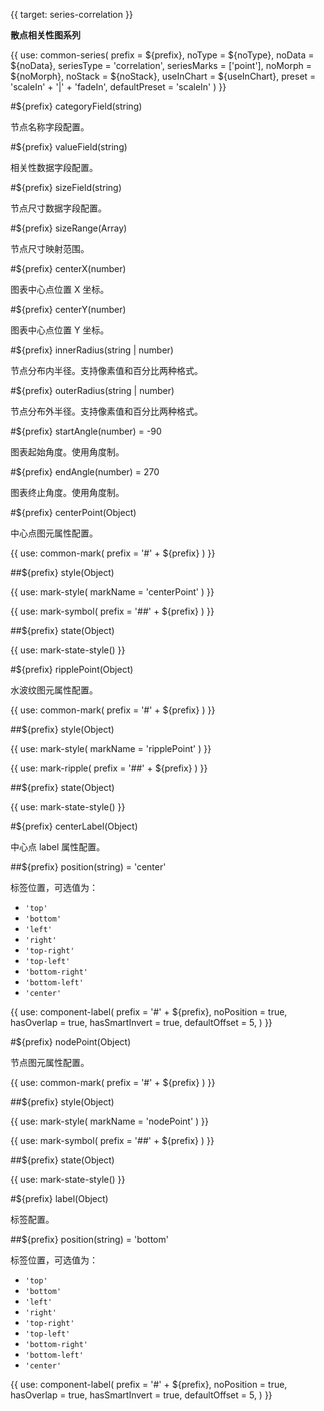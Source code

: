 {{ target: series-correlation }}

**散点相关性图系列**

{{ use: common-series(
  prefix = ${prefix},
  noType = ${noType},
  noData = ${noData},
  seriesType = 'correlation',
  seriesMarks = ['point'],
  noMorph = ${noMorph},
  noStack = ${noStack},
  useInChart = ${useInChart},
  preset = 'scaleIn' + '|' + 'fadeIn',
  defaultPreset = 'scaleIn'
) }}

#${prefix} categoryField(string)

节点名称字段配置。

#${prefix} valueField(string)

相关性数据字段配置。

#${prefix} sizeField(string)

节点尺寸数据字段配置。

#${prefix} sizeRange(Array)

节点尺寸映射范围。

#${prefix} centerX(number)

图表中心点位置 X 坐标。

#${prefix} centerY(number)

图表中心点位置 Y 坐标。

#${prefix} innerRadius(string | number)

节点分布内半径。支持像素值和百分比两种格式。

#${prefix} outerRadius(string | number)

节点分布外半径。支持像素值和百分比两种格式。

#${prefix} startAngle(number) = -90

图表起始角度。使用角度制。

#${prefix} endAngle(number) = 270

图表终止角度。使用角度制。

#${prefix} centerPoint(Object)

中心点图元属性配置。

{{ use: common-mark(
  prefix = '#' + ${prefix}
) }}

##${prefix} style(Object)

{{ use: mark-style(
  markName = 'centerPoint'
) }}

{{ use: mark-symbol(
  prefix = '##' + ${prefix}
) }}

##${prefix} state(Object)

{{ use: mark-state-style() }}

#${prefix} ripplePoint(Object)

水波纹图元属性配置。

{{ use: common-mark(
  prefix = '#' + ${prefix}
) }}

##${prefix} style(Object)

{{ use: mark-style(
  markName = 'ripplePoint'
) }}

{{ use: mark-ripple(
  prefix = '##' + ${prefix}
) }}

##${prefix} state(Object)

{{ use: mark-state-style() }}

#${prefix} centerLabel(Object)

中心点 label 属性配置。

##${prefix} position(string) = 'center'

标签位置，可选值为：

- `'top'`
- `'bottom'`
- `'left'`
- `'right'`
- `'top-right'`
- `'top-left'`
- `'bottom-right'`
- `'bottom-left'`
- `'center'`

{{ use: component-label(
  prefix = '#' + ${prefix},
  noPosition = true,
  hasOverlap = true,
  hasSmartInvert = true,
  defaultOffset = 5,
) }}

#${prefix} nodePoint(Object)

节点图元属性配置。

{{ use: common-mark(
  prefix = '#' + ${prefix}
) }}

##${prefix} style(Object)

{{ use: mark-style(
  markName = 'nodePoint'
) }}

{{ use: mark-symbol(
  prefix = '##' + ${prefix}
) }}

##${prefix} state(Object)

{{ use: mark-state-style() }}

#${prefix} label(Object)

标签配置。

##${prefix} position(string) = 'bottom'

标签位置，可选值为：

- `'top'`
- `'bottom'`
- `'left'`
- `'right'`
- `'top-right'`
- `'top-left'`
- `'bottom-right'`
- `'bottom-left'`
- `'center'`

{{ use: component-label(
  prefix = '#' + ${prefix},
  noPosition = true,
  hasOverlap = true,
  hasSmartInvert = true,
  defaultOffset = 5,
) }}
